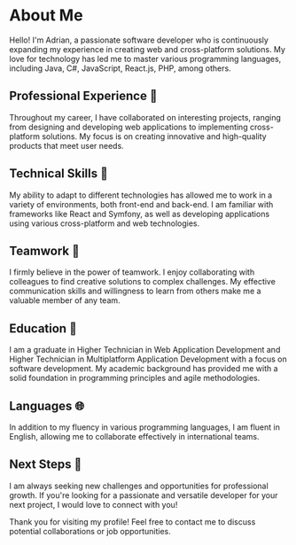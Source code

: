 # About Me

Hello! I'm Adrian, a passionate software developer who is continuously expanding my experience in creating web and cross-platform solutions. My love for technology has led me to master various programming languages, including Java, C#, JavaScript, React.js, PHP, among others.

## Professional Experience 🌟

Throughout my career, I have collaborated on interesting projects, ranging from designing and developing web applications to implementing cross-platform solutions. My focus is on creating innovative and high-quality products that meet user needs.

## Technical Skills 🔧

My ability to adapt to different technologies has allowed me to work in a variety of environments, both front-end and back-end. I am familiar with frameworks like React and Symfony, as well as developing applications using various cross-platform and web technologies.

## Teamwork 🤝

I firmly believe in the power of teamwork. I enjoy collaborating with colleagues to find creative solutions to complex challenges. My effective communication skills and willingness to learn from others make me a valuable member of any team.

## Education 💼

I am a graduate in Higher Technician in Web Application Development and Higher Technician in Multiplatform Application Development with a focus on software development. My academic background has provided me with a solid foundation in programming principles and agile methodologies.

## Languages 🌐

In addition to my fluency in various programming languages, I am fluent in English, allowing me to collaborate effectively in international teams.

## Next Steps 🚀

I am always seeking new challenges and opportunities for professional growth. If you're looking for a passionate and versatile developer for your next project, I would love to connect with you!

Thank you for visiting my profile! Feel free to contact me to discuss potential collaborations or job opportunities.

